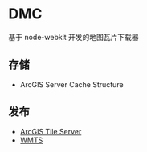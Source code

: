 # DMC

基于 node-webkit 开发的地图瓦片下载器

## 存储

* ArcGIS Server Cache Structure

## 发布

* [ArcGIS Tile Server](http://sampleserver3.arcgisonline.com/ArcGIS/SDK/REST/tile.html)
* [WMTS](http://www.opengeospatial.org/standards/wmts)
